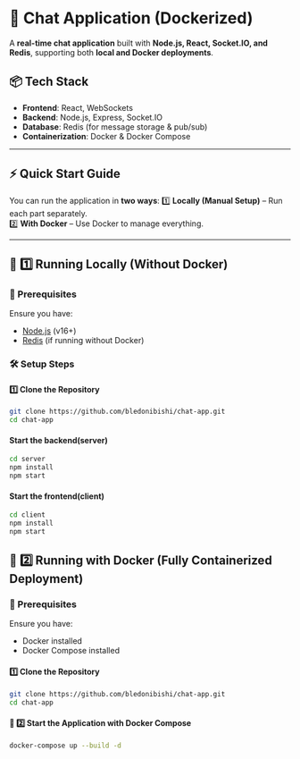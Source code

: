 # 🚀 Chat Application (Dockerized)

A **real-time chat application** built with **Node.js, React, Socket.IO, and Redis**, supporting both **local and Docker deployments**.

## 📦 Tech Stack

- **Frontend**: React, WebSockets
- **Backend**: Node.js, Express, Socket.IO
- **Database**: Redis (for message storage & pub/sub)
- **Containerization**: Docker & Docker Compose

---

## **⚡ Quick Start Guide**

You can run the application in **two ways**:
1️⃣ **Locally (Manual Setup)** – Run each part separately.  
2️⃣ **With Docker** – Use Docker to manage everything.

---

## **🚀 1️⃣ Running Locally (Without Docker)**

### **🔹 Prerequisites**

Ensure you have:

- [Node.js](https://nodejs.org/) (v16+)
- [Redis](https://redis.io/download) (if running without Docker)

### **🛠 Setup Steps**

#### **1️⃣ Clone the Repository**

```bash
git clone https://github.com/bledonibishi/chat-app.git
cd chat-app
```

#### **Start the backend(server)**

```bash
cd server
npm install
npm start

```

#### **Start the frontend(client)**

```bash
cd client
npm install
npm start

```

## **💪 2️⃣ Running with Docker (Fully Containerized Deployment)**

### **🔹 Prerequisites**

Ensure you have:

- Docker installed
- Docker Compose installed

#### **1️⃣ Clone the Repository**

```bash
git clone https://github.com/bledonibishi/chat-app.git
cd chat-app
```

#### **💪 2️⃣ Start the Application with Docker Compose**

```bash
docker-compose up --build -d
```
